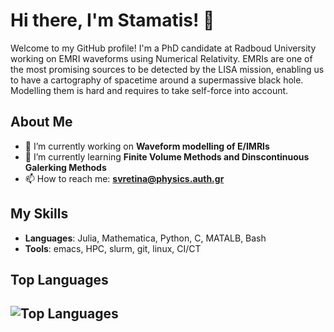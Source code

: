 # Hi there, I'm Stamatis! 👋

Welcome to my GitHub profile! I'm a PhD candidate at Radboud University working on EMRI waveforms using Numerical Relativity. EMRIs are one of the most promising sources to be detected by the LISA mission, enabling us to have a cartography of spacetime around a supermassive black hole. Modelling them is hard and requires to take self-force into account.  

## About Me
- 🔭 I’m currently working on **Waveform modelling of E/IMRIs**
- 🌱 I’m currently learning **Finite Volume Methods and Dinscontinuous Galerking Methods**
- 📫 How to reach me: **svretina@physics.auth.gr**

## My Skills

- **Languages**: Julia, Mathematica, Python, C, MATALB, Bash
- **Tools**: emacs, HPC, slurm, git, linux, CI/CT

## Top Languages

![Top Languages](https://github-readme-stats.vercel.app/api/top-langs/?username=svretina&layout=compact&theme=radical)
---
